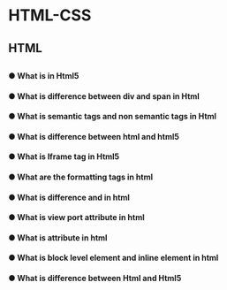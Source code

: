 # HTML-CSS

<h2> HTML <h2>

  
  
<h4> ● What is <!Doctype html> in Html5 </h4>
<h4> ● What is difference between div and span in Html </h4>
<h4> ● What is semantic tags and non semantic tags in 
Html </h4>
<h4> ● What is difference between html and html5 </h4>
<h4> ● What is Iframe tag in Html5 </h4>
<h4> ● What are the formatting tags in html </h4>
<h4> ● What is difference <b> and <Strong> in html </h4>
<h4> ● What is view port attribute in html </h4>
<h4> ● What is attribute in html </h4>
<h4> ● What is block level element and inline element in
html  </h4>
 <h4> ● What is difference between Html and Html5 </h4>
